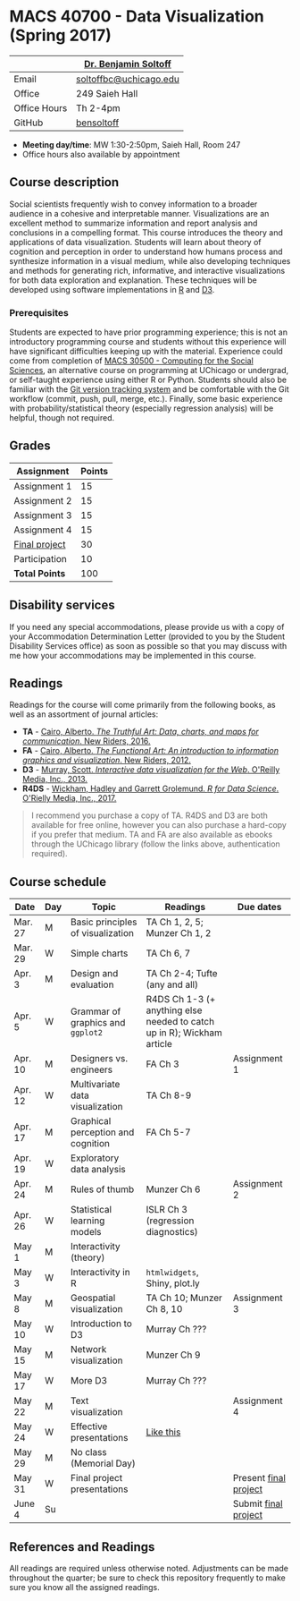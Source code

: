 # MACS 40700 - Data Visualization (Spring 2017)

|  | [Dr. Benjamin Soltoff](http://www.bensoltoff.com/) |
|--------------|----------------------------------------------------|
| Email | soltoffbc@uchicago.edu |
| Office | 249 Saieh Hall |
| Office Hours | Th 2-4pm |
| GitHub | [bensoltoff](https://github.com/bensoltoff) |

* **Meeting day/time**: MW 1:30-2:50pm, Saieh Hall, Room 247
* Office hours also available by appointment

## Course description

Social scientists frequently wish to convey information to a broader audience in a cohesive and interpretable manner. Visualizations are an excellent method to summarize information and report analysis and conclusions in a compelling format. This course introduces the theory and applications of data visualization. Students will learn about theory of cognition and perception in order to understand how humans process and synthesize information in a visual medium, while also developing techniques and methods for generating rich, informative, and interactive visualizations for both data exploration and explanation. These techniques will be developed using software implementations in [R](https://www.r-project.org/) and [D3](https://d3js.org/).

### Prerequisites

Students are expected to have prior programming experience; this is not an introductory programming course and students without this experience will have significant difficulties keeping up with the material. Experience could come from completion of [MACS 30500 - Computing for the Social Sciences](http://cfss.uchicago.edu/), an alternative course on programming at UChicago or undergrad, or self-taught experience using either R or Python. Students should also be familiar with the [Git version tracking system](https://git-scm.com/) and be comfortable with the Git workflow (commit, push, pull, merge, etc.). Finally, some basic experience with probability/statistical theory (especially regression analysis) will be helpful, though not required.

## Grades

| Assignment | Points |
|------------------|--------|
| Assignment 1 | 15 |
| Assignment 2 | 15 |
| Assignment 3 | 15 |
| Assignment 4 | 15 |
| [Final project](assignments/final-project.md) | 30 |
| Participation | 10 |
| **Total Points** | 100 |

## Disability services

If you need any special accommodations, please provide us with a copy of your Accommodation Determination Letter (provided to you by the Student Disability Services office) as soon as possible so that you may discuss with me how your accommodations may be implemented in this course.

## Readings

Readings for the course will come primarily from the following books, as well as an assortment of journal articles:

* **TA** - [Cairo, Alberto. *The Truthful Art: Data, charts, and maps for communication*. New Riders, 2016.](http://proquestcombo.safaribooksonline.com.proxy.uchicago.edu/book/databases-and-reporting-tools/9780133440492)
* **FA** - [Cairo, Alberto. *The Functional Art: An introduction to information graphics and visualization*. New Riders, 2012.](http://proquestcombo.safaribooksonline.com.proxy.uchicago.edu/book/graphic-design/9780133041187)
* **D3** - [Murray, Scott. *Interactive data visualization for the Web*. O'Reilly Media, Inc., 2013.](http://alignedleft.com/work/d3-book)
* **R4DS** - [Wickham, Hadley and Garrett Grolemund. *R for Data Science*. O'Rielly Media, Inc., 2017.](http://r4ds.had.co.nz/)

> I recommend you purchase a copy of TA. R4DS and D3 are both available for free online, however you can also purchase a hard-copy if you prefer that medium. TA and FA are also available as ebooks through the UChicago library (follow the links above, authentication required).

## Course schedule

| Date | Day | Topic | Readings | Due dates |
|---------|-----|------------------------------------|------------------------------------------------------------------------------------|---------------|
| Mar. 27 | M | Basic principles of visualization | TA Ch 1, 2, 5; Munzer Ch 1, 2 |  |
| Mar. 29 | W | Simple charts | TA Ch 6, 7 |  |
| Apr. 3 | M | Design and evaluation | TA Ch 2-4; Tufte (any and all) |  |
| Apr. 5 | W | Grammar of graphics and `ggplot2` | R4DS Ch 1-3 (+ anything else needed to catch up in R); Wickham article |  |
| Apr. 10 | M | Designers vs. engineers | FA Ch 3 | Assignment 1 |
| Apr. 12 | W | Multivariate data visualization | TA Ch 8-9 |  |
| Apr. 17 | M | Graphical perception and cognition | FA Ch 5-7 |  |
| Apr. 19 | W | Exploratory data analysis |  |  |
| Apr. 24 | M | Rules of thumb | Munzer Ch 6 | Assignment 2 |
| Apr. 26 | W | Statistical learning models | ISLR Ch 3 (regression diagnostics) |  |
| May 1 | M | Interactivity (theory) |  |  |
| May 3 | W | Interactivity in R | `htmlwidgets`, Shiny, plot.ly |  |
| May 8 | M | Geospatial visualization | TA Ch 10; Munzer Ch 8, 10 | Assignment 3 |
| May 10 | W | Introduction to D3 | Murray Ch ??? |  |
| May 15 | M | Network visualization | Munzer Ch 9 |  |
| May 17 | W | More D3 | Murray Ch ??? |  |
| May 22 | M | Text visualization |  | Assignment 4 |
| May 24 | W | Effective presentations | [Like this](http://datavis.cs.usfca.edu/schedule/lectures/presentation-guidelines) |  |
| May 29 | M | No class (Memorial Day) |  |  |
| May 31 | W | Final project presentations |  | Present [final project](assignments/final-project.md) |
| June 4 | Su |  |  | Submit [final project](assignments/final-project.md) |

## References and Readings

All readings are required unless otherwise noted. Adjustments can be made throughout the quarter; be sure to check this repository frequently to make sure you know all the assigned readings.


